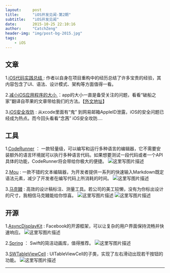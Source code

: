 ```yaml
---
layout:     post
title:      "iOS开发见闻-第2期"
subtitle:   "iOS开发见闻"
date:       2015-10-25 22:10:16
author:     "CatchZeng"
header-img: "img/post-bg-2015.jpg"
tags:
    - iOS
---
```

<span id="busuanzi_container_page_pv"></span>

## 文章
1.[iOS代码实践总结 ](http://blog.csdn.net/colorapp/article/details/48597267) : 作者以自身在项目重构中的经历总结了许多宝贵的经验，其内容包含了UI、语法、设计模式、架构等方面值得一看。

2.[减小iOS应用程序的大小 ](http://beyondvincent.com/2014/03/24/2014-03-20-reducing-the-size-of-my-app/) ：app的大小一直是备受关注的问题，看看“破船之家”翻译自苹果的文章带给我们的方法。【[外文地址](https://developer.apple.com/library/ios/qa/qa1795/_index.html#//apple_ref/doc/uid/DTS40014195)】

3.[iOS安全攻防](http://blog.csdn.net/yiyaaixuexi/article/details/8288077) : 从xcode里面有“鬼” 到网易邮箱AppleID泄露，iOS的安全问题已经成为热点。而今回头看看“念茜” iOS安全攻防....



## 工具
1.[CodeRunner](http://www.douban.com/subject/11627846/) ： 一款轻量级，可以编写和运行多种语言的编辑器，它不需要安装额外的语言环境就可以执行多种语言代码。如果想要测试一段代码或者一个API具体的功能，CodeRunner将会带给你极大的便捷。
![这里写图片描述](http://a1.mzstatic.com/us/r30/Purple/v4/47/15/e3/4715e3e5-1332-c590-cc3d-81f8d88edaa6/screen800x500.jpeg)

2.[Mou](http://25.io/mou/) : 一款不错的文本编辑器，为开发者提供一系列的快速输入Markdown既定语法元素，减少了开发者在编写代码上所消耗的时间。
![这里写图片描述](http://25.io/mou/img/1@2x.png)

3.[马克鳗](http://www.getmarkman.com/) : 高效的设计稿标注、测量工具。若公司的美工较懒，没有为你标出设计的尺寸，我相信马克鳗能给你惊喜。
![这里写图片描述](http://www.getmarkman.com/static/img/marks/length.gif) ![这里写图片描述](http://www.getmarkman.com/static/img/marks/rect.gif)


## 开源
1.[AsyncDisplayKit](https://github.com/facebook/AsyncDisplayKit) : Facebook的开源框架，可以让复杂的用户界面保持流畅并快速响应。
![这里写图片描述](https://github.com/facebook/AsyncDisplayKit/raw/master/docs/assets/node-view-layer.png)


2.[Spring](https://github.com/MengTo/Spring) ： Swift的简洁动画库，值得推荐。
![这里写图片描述](https://camo.githubusercontent.com/96d7892bf2ea4da272e8ae6b45842f60ebb70933/687474703a2f2f636c2e6c792f696d6167652f3234316f30473147335333362f646f776e6c6f61642f737072696e6773657475702e6a7067)


3.[SWTableViewCell](https://github.com/CEWendel/SWTableViewCell) : UITableViewCell的子类，实现了左右滑动出现若干按钮的功能。
![这里写图片描述](https://camo.githubusercontent.com/c138fcd3df24ae1d91f8bf6feb51a1cf111606a4/687474703a2f2f692e696d6775722e636f6d2f6e6a4b436a4b382e676966)

----------



